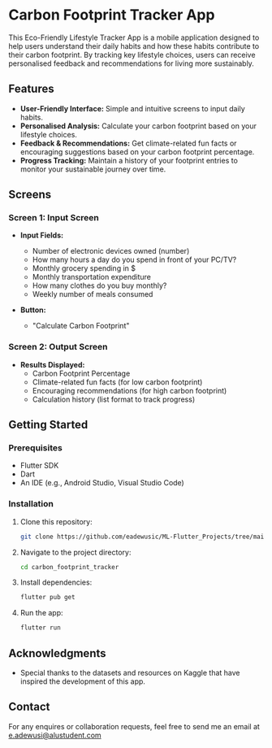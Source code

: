 # Carbon Footprint Tracker App

This Eco-Friendly Lifestyle Tracker App is a mobile application designed to help users understand their daily habits and how these habits contribute to their carbon footprint. By tracking key lifestyle choices, users can receive personalised feedback and recommendations for living more sustainably.

## Features

- **User-Friendly Interface:** Simple and intuitive screens to input daily habits.
- **Personalised Analysis:** Calculate your carbon footprint based on your lifestyle choices.
- **Feedback & Recommendations:** Get climate-related fun facts or encouraging suggestions based on your carbon footprint percentage.
- **Progress Tracking:** Maintain a history of your footprint entries to monitor your sustainable journey over time.

## Screens

### Screen 1: Input Screen

- **Input Fields:**
  - Number of electronic devices owned (number)
  - How many hours a day do you spend in front of your PC/TV?
  - Monthly grocery spending in $
  - Monthly transportation expenditure
  - How many clothes do you buy monthly?
  - Weekly number of meals consumed

- **Button:** 
  - "Calculate Carbon Footprint"

### Screen 2: Output Screen

- **Results Displayed:**
  - Carbon Footprint Percentage
  - Climate-related fun facts (for low carbon footprint)
  - Encouraging recommendations (for high carbon footprint)
  - Calculation history (list format to track progress)

## Getting Started

### Prerequisites

- Flutter SDK
- Dart
- An IDE (e.g., Android Studio, Visual Studio Code)

### Installation

1. Clone this repository:
   ```bash
   git clone https://github.com/eadewusic/ML-Flutter_Projects/tree/main/carbon_footprint_tracker
   ```

2. Navigate to the project directory:
   ```bash
   cd carbon_footprint_tracker
   ```

3. Install dependencies:
   ```bash
   flutter pub get
   ```

4. Run the app:
   ```bash
   flutter run
   ```

## Acknowledgments

- Special thanks to the datasets and resources on Kaggle that have inspired the development of this app.

## Contact

For any enquires or collaboration requests, feel free to send me an email at e.adewusi@alustudent.com